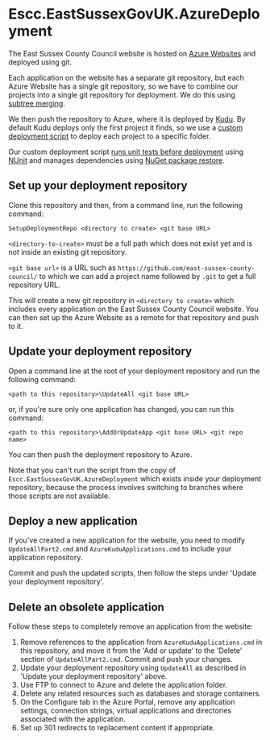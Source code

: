 Escc.EastSussexGovUK.AzureDeployment
====================================

The East Sussex County Council website is hosted on [Azure Websites](www.windowsazure.com) and deployed using git.

Each application on the website has a separate git repository, but each Azure Website has a single git repository, so we have to combine our projects into a single git repository for deployment. We do this using [subtree merging](http://typecastexception.com/post/2013/03/16/Managing-Nested-Libraries-Using-the-GIT-Subtree-Merge-Workflow.aspx).

We then push the repository to Azure, where it is deployed by [Kudu](https://github.com/projectkudu/kudu). By default Kudu deploys only the first project it finds, so we use a [custom deployment script](http://blog.amitapple.com/post/38419111245/azurewebsitecustomdeploymentpart3) to deploy each project to a specific folder.

Our custom deployment script [runs unit tests before deployment](http://channel9.msdn.com/Shows/Windows-Azure-Friday/Custom-Web-Site-Deployment-Scripts-with-Kudu-with-David-Ebbo) using [NUnit](http://www.nunit.org/) and manages dependencies using [NuGet package restore](http://docs.nuget.org/docs/reference/package-restore).

Set up your deployment repository
---------------------------------

Clone this repository and then, from a command line, run the following command:

`SetupDeploymentRepo <directory to create> <git base URL>`

`<directory-to-create>` must be a full path which does not exist yet and is not inside an existing git repository.

`<git base url>` is a URL such as `https://github.com/east-sussex-county-council/` to which we can add a project name followed by `.git` to get a full repository URL.

This will create a new git repository in `<directory to create>` which includes every application on the East Sussex County Council website. You can then set up the Azure Website as a remote for that repository and push to it.

Update your deployment repository
---------------------------------

Open a command line at the root of your deployment repository and run the following command:

`<path to this repository>\UpdateAll <git base URL>`

or, if you're sure only one application has changed, you can run this command:

`<path to this repository>\AddOrUpdateApp <git base URL> <git repo name>`

You can then push the deployment repository to Azure.

Note that you can't run the script from the copy of `Escc.EastSussexGovUK.AzureDeployment` which exists inside your deployment repository, because the process involves switching to branches where those scripts are not available.

Deploy a new application
------------------------

If you've created a new application for the website, you need to modify `UpdateAllPart2.cmd` and `AzureKuduApplications.cmd` to include your application repository.

Commit and push the updated scripts, then follow the steps under 'Update your deployment repository'.

Delete an obsolete application
------------------------------

Follow these steps to completely remove an application from the website:

1.	Remove references to the application from `AzureKuduApplications.cmd` in this repository, and move it from the 'Add or update' to the 'Delete' section of `UpdateAllPart2.cmd`. Commit and push your changes.
2.	Update your deployment repository using `UpdateAll` as described in 'Update your deployment repository' above.
3.	Use FTP to connect to Azure and delete the application folder.
4.	Delete any related resources such as databases and storage containers.
5.	On the Configure tab in the Azure Portal, remove any application settings, connection strings, virtual applications and directories associated with the application.
6.	Set up 301 redirects to replacement content if appropriate.